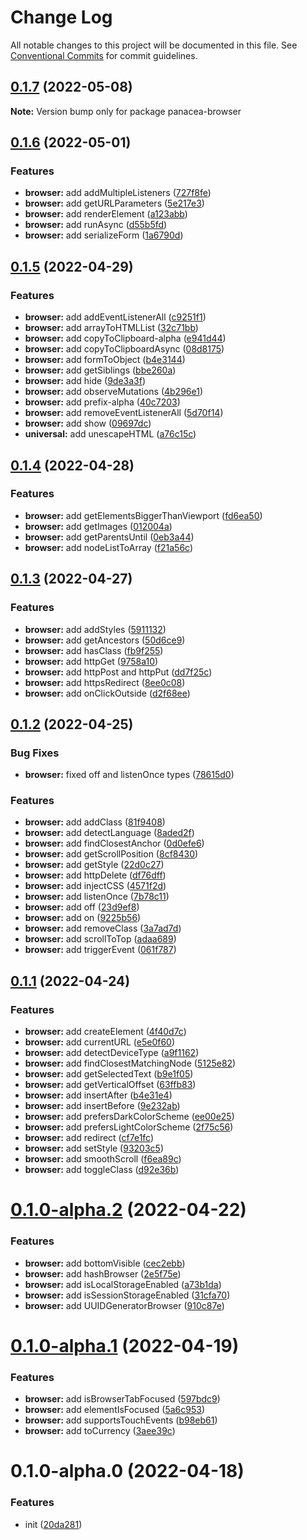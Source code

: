 # Change Log

All notable changes to this project will be documented in this file.
See [Conventional Commits](https://conventionalcommits.org) for commit guidelines.

## [0.1.7](https://github.com/changjunhao/panacea/compare/panacea-browser@0.1.6...panacea-browser@0.1.7) (2022-05-08)

**Note:** Version bump only for package panacea-browser

## [0.1.6](https://github.com/changjunhao/panacea/compare/panacea-browser@0.1.5...panacea-browser@0.1.6) (2022-05-01)

### Features

- **browser:** add addMultipleListeners ([727f8fe](https://github.com/changjunhao/panacea/commit/727f8fe6f2856b9c138eb26935e689740dc2ba6a))
- **browser:** add getURLParameters ([5e217e3](https://github.com/changjunhao/panacea/commit/5e217e34b0cb3f691fa0dfdc5c2ec9c0d331e1ed))
- **browser:** add renderElement ([a123abb](https://github.com/changjunhao/panacea/commit/a123abb6ab67dde2ec0b6fcc2d31121d63c97b89))
- **browser:** add runAsync ([d55b5fd](https://github.com/changjunhao/panacea/commit/d55b5fd527c579aef60d209cadacbbac87110421))
- **browser:** add serializeForm ([1a6790d](https://github.com/changjunhao/panacea/commit/1a6790de90ebf3d710f56306b93858f87d10098b))

## [0.1.5](https://github.com/changjunhao/panacea/compare/panacea-browser@0.1.4...panacea-browser@0.1.5) (2022-04-29)

### Features

- **browser:** add addEventListenerAll ([c9251f1](https://github.com/changjunhao/panacea/commit/c9251f185ba54bd6d773126c8d2e8400d5585051))
- **browser:** add arrayToHTMLList ([32c71bb](https://github.com/changjunhao/panacea/commit/32c71bbf2c32f19f8937ee2655611f8b10c80245))
- **browser:** add copyToClipboard-alpha ([e941d44](https://github.com/changjunhao/panacea/commit/e941d442940d68714863c32ef34ab9a8b2563cb7))
- **browser:** add copyToClipboardAsync ([08d8175](https://github.com/changjunhao/panacea/commit/08d81759554e58e852c43f73976e4f7697001004))
- **browser:** add formToObject ([b4e3144](https://github.com/changjunhao/panacea/commit/b4e314470e8b9e2d500a6c517bafb1d8acfc5118))
- **browser:** add getSiblings ([bbe260a](https://github.com/changjunhao/panacea/commit/bbe260ab509978f8e9b896514ea02ffe3c6ea218))
- **browser:** add hide ([9de3a3f](https://github.com/changjunhao/panacea/commit/9de3a3f6e5871aac49cadd23441e6196f8f2d28d))
- **browser:** add observeMutations ([4b296e1](https://github.com/changjunhao/panacea/commit/4b296e1f0e4068c923bd9cc0493d6e3548afae45))
- **browser:** add prefix-alpha ([40c7203](https://github.com/changjunhao/panacea/commit/40c7203c71907e91a9654c7e17c8d976e0c4a05f))
- **browser:** add removeEventListenerAll ([5d70f14](https://github.com/changjunhao/panacea/commit/5d70f149b974047667752b234d94181934b9b79f))
- **browser:** add show ([09697dc](https://github.com/changjunhao/panacea/commit/09697dc3dcfa507b7ab75ece9cd4d63a99f1daf6))
- **universal:** add unescapeHTML ([a76c15c](https://github.com/changjunhao/panacea/commit/a76c15c09eeee38b3099b282a3c7b951d1084583))

## [0.1.4](https://github.com/changjunhao/panacea/compare/panacea-browser@0.1.3...panacea-browser@0.1.4) (2022-04-28)

### Features

- **browser:** add getElementsBiggerThanViewport ([fd6ea50](https://github.com/changjunhao/panacea/commit/fd6ea50fe5d1b083568bcef957a0ca9a106f3c66))
- **browser:** add getImages ([012004a](https://github.com/changjunhao/panacea/commit/012004a2de961d385e409c5fa65087e15ead95c9))
- **browser:** add getParentsUntil ([0eb3a44](https://github.com/changjunhao/panacea/commit/0eb3a4458805e830905050b69c51873a6fb4a15e))
- **browser:** add nodeListToArray ([f21a56c](https://github.com/changjunhao/panacea/commit/f21a56c3d74e226662512fe7a9c2d4ede5f95d52))

## [0.1.3](https://github.com/changjunhao/panacea/compare/panacea-browser@0.1.2...panacea-browser@0.1.3) (2022-04-27)

### Features

- **browser:** add addStyles ([5911132](https://github.com/changjunhao/panacea/commit/5911132ec90581aeb393f47a930d309ff398594e))
- **browser:** add getAncestors ([50d6ce9](https://github.com/changjunhao/panacea/commit/50d6ce9f3ece6d77bc670b5af119d80a162fa559))
- **browser:** add hasClass ([fb9f255](https://github.com/changjunhao/panacea/commit/fb9f2552188d0dafef9394e33e4a777bcd4b7eca))
- **browser:** add httpGet ([9758a10](https://github.com/changjunhao/panacea/commit/9758a108940d4700eb7b4e2c9a84994ca55f70ff))
- **browser:** add httpPost and httpPut ([dd7f25c](https://github.com/changjunhao/panacea/commit/dd7f25ceb8f635727027fe47db7eec648979dd12))
- **browser:** add httpsRedirect ([8ee0c08](https://github.com/changjunhao/panacea/commit/8ee0c082a45c8b7b7874bef9d41f265103bd4cc6))
- **browser:** add onClickOutside ([d2f68ee](https://github.com/changjunhao/panacea/commit/d2f68ee5392b4094ad5406b82bce23a527629a9a))

## [0.1.2](https://github.com/changjunhao/panacea/compare/panacea-browser@0.1.1...panacea-browser@0.1.2) (2022-04-25)

### Bug Fixes

- **browser:** fixed off and listenOnce types ([78615d0](https://github.com/changjunhao/panacea/commit/78615d0dc1d75b6cab3d0d398f6ed610547c9be4))

### Features

- **browser:** add addClass ([81f9408](https://github.com/changjunhao/panacea/commit/81f940825f053c62809854910d3c39ce3dadfec3))
- **browser:** add detectLanguage ([8aded2f](https://github.com/changjunhao/panacea/commit/8aded2fb06b59b74234871664d5f3bfdfbc972a3))
- **browser:** add findClosestAnchor ([0d0efe6](https://github.com/changjunhao/panacea/commit/0d0efe6281c90677775458a4e8a3326f8717f1e0))
- **browser:** add getScrollPosition ([8cf8430](https://github.com/changjunhao/panacea/commit/8cf84301afdfabad888c290079915358157b3deb))
- **browser:** add getStyle ([22d0c27](https://github.com/changjunhao/panacea/commit/22d0c278dd81fa42a120f0936e25e7f4735ca95b))
- **browser:** add httpDelete ([df76dff](https://github.com/changjunhao/panacea/commit/df76dffe5538ddd2a36b1896247e4d861e68651b))
- **browser:** add injectCSS ([4571f2d](https://github.com/changjunhao/panacea/commit/4571f2d3e3ddbe9fb98a10efbbcdaf858264a076))
- **browser:** add listenOnce ([7b78c11](https://github.com/changjunhao/panacea/commit/7b78c1138eb7609923c07aeabb73552805d5c9d9))
- **browser:** add off ([23d9ef8](https://github.com/changjunhao/panacea/commit/23d9ef8dcf9410949652e3a71844e792d46a1905))
- **browser:** add on ([9225b56](https://github.com/changjunhao/panacea/commit/9225b56a5574b65981475299710eab36b3b1b3d2))
- **browser:** add removeClass ([3a7ad7d](https://github.com/changjunhao/panacea/commit/3a7ad7d75fa26dbcf335ae1d86e43516ccf49381))
- **browser:** add scrollToTop ([adaa689](https://github.com/changjunhao/panacea/commit/adaa689496afa717b66be07782675703482fa6cb))
- **browser:** add triggerEvent ([061f787](https://github.com/changjunhao/panacea/commit/061f7875f68fca7fd528d887425a61f64293168f))

## [0.1.1](https://github.com/changjunhao/panacea/compare/panacea-browser@0.1.0...panacea-browser@0.1.1) (2022-04-24)

### Features

- **browser:** add createElement ([4f40d7c](https://github.com/changjunhao/panacea/commit/4f40d7cedbdd4e092f401cb56d64f143bbbd50eb))
- **browser:** add currentURL ([e5e0f60](https://github.com/changjunhao/panacea/commit/e5e0f609947e79d79a369bfdd851eb099dabe2da))
- **browser:** add detectDeviceType ([a9f1162](https://github.com/changjunhao/panacea/commit/a9f11620911f3da5c593c16a7e7164b757ff973c))
- **browser:** add findClosestMatchingNode ([5125e82](https://github.com/changjunhao/panacea/commit/5125e8263580b8d5421598504517a5b7070731b2))
- **browser:** add getSelectedText ([b9e1f05](https://github.com/changjunhao/panacea/commit/b9e1f05915895b8968861b9c446b7bd27c20ccc6))
- **browser:** add getVerticalOffset ([63ffb83](https://github.com/changjunhao/panacea/commit/63ffb834f3a6dbb943331bd4fa42a9b457174547))
- **browser:** add insertAfter ([b4e31e4](https://github.com/changjunhao/panacea/commit/b4e31e4eb5f705881f3c9696d88a9a2739c425b7))
- **browser:** add insertBefore ([9e232ab](https://github.com/changjunhao/panacea/commit/9e232ab975cacde18f3d3326d3a989e4a04dabcf))
- **browser:** add prefersDarkColorScheme ([ee00e25](https://github.com/changjunhao/panacea/commit/ee00e25ef2feb6c5c91ce41a14c6b77a4d48396b))
- **browser:** add prefersLightColorScheme ([2f75c56](https://github.com/changjunhao/panacea/commit/2f75c5627aaaad0b13e8754f941851e9c583710c))
- **browser:** add redirect ([cf7e1fc](https://github.com/changjunhao/panacea/commit/cf7e1fc9bb131e1b5ddc1c7c6a5c897d7778e202))
- **browser:** add setStyle ([93203c5](https://github.com/changjunhao/panacea/commit/93203c57633361f3278eff343e6777ca97cf996c))
- **browser:** add smoothScroll ([f6ea89c](https://github.com/changjunhao/panacea/commit/f6ea89c103d3c031f8c30c7ec36a7bfa4d6887c4))
- **browser:** add toggleClass ([d92e36b](https://github.com/changjunhao/panacea/commit/d92e36b13f7ebee47408684d0ed59f705fcdef33))

# [0.1.0-alpha.2](https://github.com/changjunhao/panacea/compare/panacea-browser@0.1.0-alpha.1...panacea-browser@0.1.0-alpha.2) (2022-04-22)

### Features

- **browser:** add bottomVisible ([cec2ebb](https://github.com/changjunhao/panacea/commit/cec2ebbbe4a7c0fbd2ca895e6ba346018275c8dc))
- **browser:** add hashBrowser ([2e5f75e](https://github.com/changjunhao/panacea/commit/2e5f75efe986ea903c3a5aff0923bbc1e2b2919c))
- **browser:** add isLocalStorageEnabled ([a73b1da](https://github.com/changjunhao/panacea/commit/a73b1dad07c24aafff76b795de60ca276c3c5d3e))
- **browser:** add isSessionStorageEnabled ([31cfa70](https://github.com/changjunhao/panacea/commit/31cfa7068221670c12030bad6568edbd9c0c7133))
- **browser:** add UUIDGeneratorBrowser ([910c87e](https://github.com/changjunhao/panacea/commit/910c87e0439aa16a145ec7e54a49bf55a6c8c4b1))

# [0.1.0-alpha.1](https://github.com/changjunhao/panacea/compare/panacea-browser@0.1.0-alpha.0...panacea-browser@0.1.0-alpha.1) (2022-04-19)

### Features

- **browser:** add isBrowserTabFocused ([597bdc9](https://github.com/changjunhao/panacea/commit/597bdc9bbedc91450d23247cdff81983606feada))
- **browser:** add elementIsFocused ([5a6c953](https://github.com/changjunhao/panacea/commit/5a6c953a771003c10067c139cc4dac10c72eaa71))
- **browser:** add supportsTouchEvents ([b98eb61](https://github.com/changjunhao/panacea/commit/b98eb61e2555cf9cd5910e20044f8fd590069628))
- **browser:** add toCurrency ([3aee39c](https://github.com/changjunhao/panacea/commit/3aee39ce121b6fcee6e0f5b58d8897801de31d18))

# 0.1.0-alpha.0 (2022-04-18)

### Features

- init ([20da281](https://github.com/changjunhao/panacea/commit/20da28104d48a1f491818e309edea7d24b1da3ec))

